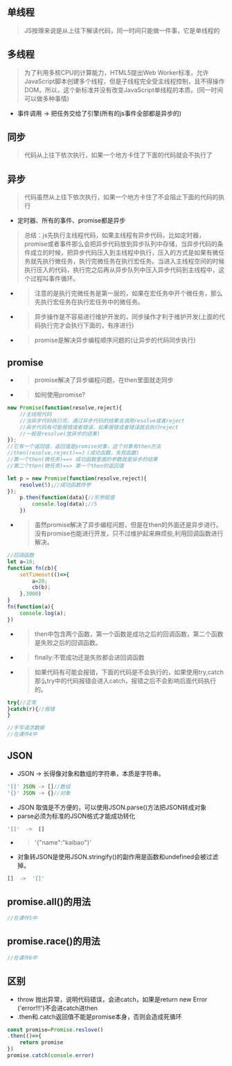 ## 单线程
>JS按理来说是从上往下解读代码，同一时间只能做一件事，它是单线程的
## 多线程
>为了利用多核CPU的计算能力，HTML5提出Web Worker标准，允许JavaScript脚本创建多个线程，但是子线程完全受主线程控制，且不得操作DOM。所以，这个新标准并没有改变JavaScript单线程的本质。(同一时间可以做多种事情) 
- 事件调用 -> 把任务交给了引擎(所有的js事件全部都是异步的)
## 同步
> 代码从上往下依次执行，如果一个地方卡住了下面的代码就会不执行了
## 异步
>代码虽然从上往下依次执行，如果一个地方卡住了不会阻止下面的代码的执行
- 定时器、所有的事件、promise都是异步
>总结：js先执行主线程代码，如果主线程有异步代码，比如定时器，promise或者事件那么会把异步代码放到异步队列中存储，当异步代码的条件成立的时候，把异步代码压入到主线程中执行，压入的方式是如果有微任务就先执行微任务，执行完微任务在执行宏任务。当进入主线程空间的时候执行压入的代码，执行完之后再从异步队列中压入异步代码到主线程中，这个过程叫事件循环。
- >注意的是执行完微任务是第一层的，如果在宏任务中开个微任务，那么先执行宏任务在执行宏任务中的微任务。
- >异步操作是不容易进行维护开发的，同步操作才利于维护开发(上面的代码执行完才会执行下面的，有序进行)
- >promise是解决异步编程顺序问题的(让异步的代码同步执行)
## promise
- >promise解决了异步编程问题，在then里面就走同步
- >如何使用promise?
```js
new Promise(function(resolve,reject){
    //主线程代码
    //当异步代码执行完，通过异步代码的结果去调用resolve或者reject
    //异步代码有可能报错或者错误，如果报错或者错误就会执行reject
    //一般是resolve(放异步的结果)
});
//它有一个返回值，返回值是promise对象，这个对象有then方法
//then(resolve,reject)==》(成功函数，失败函数)
//第一个then(微任务)==> 成功函数里面的参数就是异步的结果
//第二个then(微任务)==> 第一个then的返回值
``` 
```js
let p = new Promise(function(resolve,reject){
    resolve(5);//成功函数传参
});
    p.then(function(data){//形参赋值
        console.log(data);//5
    })
```
- >虽然promise解决了异步编程问题，但是在then的外面还是异步进行。没有promise也能进行开发，只不过维护起来麻烦些,利用回调函数进行解决。
```js
//回调函数
let a=10;
function fn(cb){
    setTimeout(()=>{
        a=20;
        cb(b);
    },3000)
}
fn(function(a){
    console.log(a);
})
```
- >then中包含两个函数，第一个函数是成功之后的回调函数，第二个函数是失败之后的回调函数。
- >finally:不管成功还是失败都会进回调函数
- >如果代码有可能会报错，下面的代码是不会执行的，如果使用try,catch那么try中的代码报错会进入catch，报错之后不会影响后面代码执行的。
```js
try{//正常
}catch(r){//报错
}
```
```js
//手写请求数据
//在课件4中
```
## JSON
- JSON -> 长得像对象和数组的字符串，本质是字符串。
```js
'[]' JSON -> []//数组
'{}' JSON -> {}//对象
```
- JSON 取值是不方便的，可以使用JSON.parse()方法把JSON转成对象
- parse必须为标准的JSON格式才能成功转化
```js
'[]'  ->  []
```
- >'{"name":"kaibao"}'
- 对象转JSON是使用JSON.stringify()的副作用是函数和undefined会被过滤掉。
```js
[]  ->  '[]'
```
## promise.all()的用法
```js
//在课件5中
```
## promise.race()的用法
```js
//在课件6中
```
## 区别
- throw 抛出异常，说明代码错误，会进catch，如果是return new  Error ('error!!!')不会进catch进then
- .then和.catch返回值不能是promise本身，否则会造成死循环
```js
const promise=Promise.reslove()
.then(()=>{
    return promise
})
promise.catch(console.error)
```